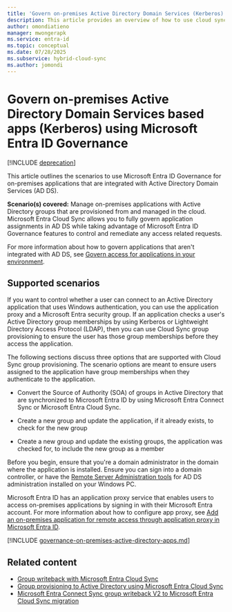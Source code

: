 ```yaml
---
title: 'Govern on-premises Active Directory Domain Services (Kerberos) application access with groups from the cloud'
description: This article provides an overview of how to use cloud sync to govern on-premises application access using groups.
author: omondiatieno
manager: mwongerapk
ms.service: entra-id
ms.topic: conceptual
ms.date: 07/28/2025
ms.subservice: hybrid-cloud-sync
ms.author: jomondi
---
```


# Govern on-premises Active Directory Domain Services based apps (Kerberos) using Microsoft Entra ID Governance

[!INCLUDE [deprecation](~/includes/gwb-v2-deprecation.md)]

This article outlines the scenarios to use Microsoft Entra ID Governance for on-premises applications that are integrated with Active Directory Domain Services (AD DS).

**Scenario(s) covered:** Manage on-premises applications with Active
Directory groups that are provisioned from and managed in the cloud.
Microsoft Entra Cloud Sync allows you to fully govern application
assignments in AD DS while taking advantage of Microsoft Entra ID
Governance features to control and remediate any access related
requests.

For more information about how to govern applications that aren't integrated with AD DS, see [Govern access for applications in your environment](/entra/id-governance/identity-governance-applications-prepare).

## Supported scenarios

If you want to control whether a user can connect to an Active
Directory application that uses Windows authentication, you can use the
application proxy and a Microsoft Entra security group. If an
application checks a user's Active Directory group memberships by using Kerberos or Lightweight Directory Access Protocol (LDAP),
then you can use Cloud Sync group provisioning to ensure the user has
those group memberships before they access the application.

The following sections discuss three options that are supported with
Cloud Sync group provisioning. The scenario options are meant to ensure
users assigned to the application have group memberships when they
authenticate to the application.

- Convert the Source of Authority (SOA) of groups in Active Directory that are synchronized to Microsoft Entra ID by using Microsoft Entra Connect Sync or Microsoft Entra Cloud Sync.

- Create a new group and update the application, if it already exists,
  to check for the new group

- Create a new group and update the existing groups, the application was
  checked for, to include the new group as a member

Before you begin, ensure that you're a domain administrator in the
domain where the application is installed. Ensure you can sign into a
domain controller, or have the [Remote Server Administration tools](/troubleshoot/windows-server/system-management-components/remote-server-administration-tools) for AD DS administration installed on your Windows PC.

Microsoft Entra ID has an application proxy service that enables users
to access on-premises applications by signing in with their Microsoft
Entra account. For more information about how to configure app proxy, see [Add an on-premises application for remote access through application proxy in Microsoft Entra ID](/entra/identity/app-proxy/application-proxy-add-on-premises-application).




[!INCLUDE [governance-on-premises-active-directory-apps.md](~/includes/governance/governance-on-premises-active-directory-apps.md)]



## Related content
- [Group writeback with Microsoft Entra Cloud Sync ](../group-writeback-cloud-sync.md)
- [Group provisioning to Active Directory using Microsoft Entra Cloud Sync](how-to-configure-entra-to-active-directory.md)
- [Microsoft Entra Connect Sync group writeback V2 to Microsoft Entra Cloud Sync migration](migrate-group-writeback.md)

